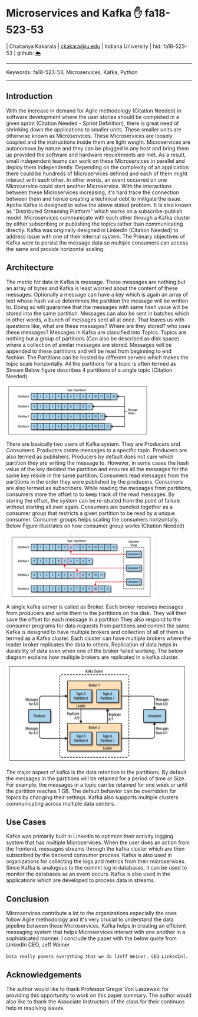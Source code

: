# Microservices and Kafka :hand: fa18-523-53

| Chaitanya Kakarala
| ckakara@iu.edu
| Indiana University
| hid: fa18-523-53
| github: [:cloud:](https://github.com/cloudmesh-community/fa18-523-53/tree/master/paper)

---

Keywords: fa18-523-53, Microservices, Kafka, Python

---

## Introduction

With the increase in demand for Agile methodology (Citation Needed) in software development where the user stories should be completed in a given sprint (Citation Needed - Sprint Definition), there is great need of shrinking down the applications to smaller units. These smaller units are otherwise known as Microservices. These Microservices are loosely coupled and the instructions inside them are light weight. Microservices are autonomous by nature and they can be plugged in any host and bring them up provided the software and hardware requirements are met. As a result, small independent teams can work on these Microservices in parallel and deploy them independently. Depending on the complexity of an application there could be  hundreds of Microservices defined and each of them might interact with each other. In other words, an event occurred on one  Microservice could start another Microservice. With the interactions between these Microservices increasing, it's hard trace the connection between them and hence creating a technical debt to mitigate the issue.
Apche Kafka is designed to solve the above stated problem. It is also known as "Distributed Streaming Platform" which works on a subscribe-publish model. Microservices communicate with each other through a Kafka cluster by either subscribing or publishing the topics rather than communicating directly. Kafka was originally designed in LinkedIn (Citation Needed) to address issue with one of their internal system. The Primary objectives of Kafka were to persist the message data so multiple consumers can access the same and provide horizontal scaling. 


## Architecture

The metric for data in Kafka is message. These messages are nothing but an array of bytes and Kafka is least worried about the content of these messages. Optionally a message can have a key which is again an array of text whose hash value determines the partition the message will be written to. Doing so will guarantee that the messages with same hash value will be stored into the same partition.  Messages can also be sent in batches which in other words, a bunch of messages sent all at once. That leaves us with questions like, what are these messages? Where are they stored? who uses these messages? 
Messages in Kafka are classified into Topics. Topics are nothing but a group of partitions (Can also be described as disk space) where a collection of similar messages are stored. Messages will be appended to these partitions and will be read from beginning to end fashion. The Partitions can be hosted by different servers which makes the topic scale horizontally.
All the partitions for a topic is often termed as Stream
Below figure describes 4 partitions of a single topic (Citation Needed)

![](images/kafkaPartitions.png)

There are basically two users of Kafka system. They are Producers and Consumers. Producers create messages to a specific topic. Producers are also termed as publishers. Producers by default does not care which partition they are writing the message to. However, in some cases the hash value of the key decided the partition and ensures all the messages for the same key reside in the same partition. Consumers read messages from the partitions in the order they were published by the producers. Consumers are also termed as subscribers. While reading the messages from partitions, consumers store the offset to to keep track of the read messages. By storing the offset, the system can be re-strated from the point of failure without starting all over again. Consumers are bundled together as a consumer group that restricts a given partition to be read by a unique consumer. Consumer groups helps scaling the consumers horizontally. Below Figure illustrates on how consumer group works (Citation Needed)

![](images/kafkaConsumerGroup.png)

A single kafka server is called as Broker. Each broker receives messages from producers and write them to the partitions on the disk. They will then save the offset for each message in a partition They also respond to the consumer programs for data requests from partitions and commit the same. Kafka is designed to have multiple brokers and collection of all of them is termed as a Kafka cluster. Each cluster can have multiple brokers where the leader broker replicates the data to others. Replication of data helps in durability of data even when one of the broker failed working. The below diagram explains how multiple brokers are replicated in a kafka cluster.

![](images/kafkaBrokers.png)

The major aspect of kafka is the data retention in the partitions. By default the messages in the partitions will be retained for a period of time or Size. For example, the messages in a topic can be retained for one week or until the partition reaches 1 GB. The default behavior can be overridden for topics by changing their settings. Kafka also supports multiple clusters communicating across multiple data centers.


## Use Cases

Kafka was primarily built in LinkedIn to optimize their activity logging system that has multiple Microservices. When the user does an action from the frontend, messages streams through the kafka cluster which are then subscribed by the backend consumer process. Kafka is also used in organizations for collecting the logs and metrics from their microservices. Since Kafka is analogous to the commit log in databases, it can be used to monitor the databases as an event occurs. Kafka is also used in the applications which are developed to process data in streams.

## Conclusion

Microservices contribute a lot to the organizations especially the ones follow Agile methodology and it's very crucial to understand the data pipeline between these Microservices. Kafka helps in creating an efficient messaging system that helps Microservices interact with one another in a sophisticated manner. I conclude the paper with the below quote from LinkedIn CEO, Jeff Weiner

``Data really powers everything that we do [Jeff Weiner, CEO LinkedIn].``

## Acknowledgements

The author would like to thank Professor Gregor Von Laszewski for providing this opportunity to work on this paper summary.
The author would also like to thank the Associate Instructors of the class for their continuos help in resolving issues.
